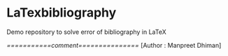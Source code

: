 # LaTexbibliography

Demo repository to solve error of bibliography in LaTeX

*===========comment===============*
[Author : Manpreet Dhiman]
